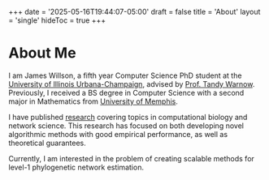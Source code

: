 +++
date = '2025-05-16T19:44:07-05:00'
draft = false
title = 'About'
layout = 'single'
hideToc = true
+++

# About Me

I am James Willson, a fifth year Computer Science PhD student at the [University of Illinois Urbana-Champaign](https://siebelschool.illinois.edu/), advised by [Prof. Tandy Warnow](https://tandy.cs.illinois.edu/). Previously, I received a BS degree in Computer Science with a second major in Mathematics from [University of Memphis](https://www.memphis.edu/).

I have published [research](/publications) covering topics in computational biology and network science. This research has focused on both developing novel algorithmic methods with good empirical performance, as well as theoretical guarantees.

Currently, I am interested in the problem of creating scalable methods for level-1 phylogenetic network estimation.

